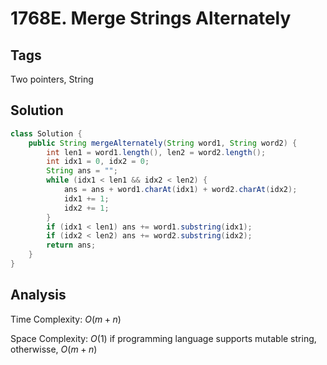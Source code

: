 # 1768E. Merge Strings Alternately

## Tags

Two pointers, String

## Solution

```java
class Solution {
    public String mergeAlternately(String word1, String word2) {
        int len1 = word1.length(), len2 = word2.length();
        int idx1 = 0, idx2 = 0;
        String ans = "";
        while (idx1 < len1 && idx2 < len2) {
            ans = ans + word1.charAt(idx1) + word2.charAt(idx2);
            idx1 += 1;
            idx2 += 1;
        }
        if (idx1 < len1) ans += word1.substring(idx1);
        if (idx2 < len2) ans += word2.substring(idx2);
        return ans;
    }
}
```

## Analysis

Time Complexity: $O(m + n)$

Space Complexity: $O(1)$ if programming language supports mutable string, otherwisse, $O(m + n)$
